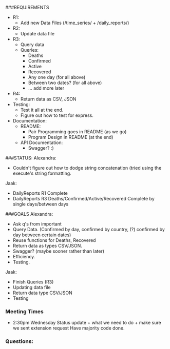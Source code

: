 ###REQUIREMENTS
- R1: 
    - Add new Data Files (/time_series/ + /daily_reports/)
- R2:
    - Update data file
- R3: 
    - Query data
    - Queries:
        - Deaths
        - Confirmed
        - Active
        - Recovered
        - Any one day (for all above)
        - Between two dates? (for all above)
        - ... add more later
- R4:
    - Return data as CSV, JSON
- Testing:
    - Test it all at the end.
    - Figure out how to test for express.
- Documentation:
    - README:
        - Pair Programming goes in README (as we go)
        - Program Design in README (at the end)
    - API Documentation:
        - Swagger? :)

###STATUS:
Alexandra:
   - Couldn't figure out how to dodge string concatenation (tried using the execute's string formatting.

Jaak:
   - DailyReports R1 Complete
   - DailyReports R3 Deaths/Confirmed/Active/Recovered Complete by single days/between days
    
###GOALS
Alexandra:
   - Ask q's from important
   - Query Data. (Confirmed by day, confirmed by country, (?) confirmed by day between certain dates)
   - Reuse functions for Deaths, Recovered
   - Return data as types CSV/JSON.
   - Swagger? (maybe sooner rather than later)
   - Efficiency.
   - Testing.
   
Jaak:
   - Finish Queries (R3)
   - Updating data file
   - Return data type CSV/JSON
   - Testing

### Meeting Times
   - 2:30pm Wednesday
   Status update + what we need to do + make sure we sent extension request
   Have majority code done.
   
### Questions:
